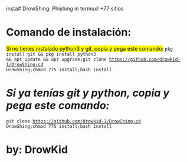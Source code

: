 insta# DrowShing: Phishing in termux!
+77 sitios


# Comando de instalación:
<mark>Si no tienes instalado python3 y git, copia y pega este comando:</mark>
<code>pkg install git && pkg install python3 && apt update && apt upgrade;git clone https://github.com/drowkid-1/DrowShing;cd DrowShing;chmod 775 install;bash install</code>

# <em> Si ya tenías git y python, copia y pega este comando:</em>
<code>git clone https://github.com/drowkid-1/DrowShing;cd DrowShing;chmod 775 install;bash install</code>

# by: DrowKid
